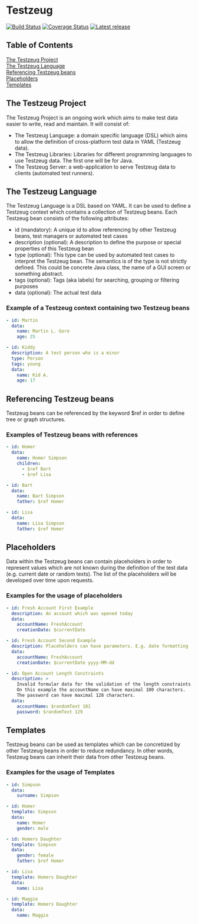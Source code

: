 # Testzeug

[![Build Status](https://travis-ci.org/ArtunSubasi/testzeug.svg?branch=master)](https://travis-ci.org/ArtunSubasi/testzeug)
[![Coverage Status](https://coveralls.io/repos/github/ArtunSubasi/testzeug/badge.svg?branch=master)](https://coveralls.io/github/ArtunSubasi/testzeug?branch=master)
[![Latest release](https://img.shields.io/github/release/ArtunSubasi/testzeug.svg)](https://github.com/ArtunSubasi/testzeug/releases/latest)

## Table of Contents
[The Testzeug Project](#the-testzeug-project)  
[The Testzeug Language](#the-testzeug-language)  
[Referencing Testzeug beans](#referencing-testzeug-beans)  
[Placeholders](#placeholders)  
[Templates](#templates)  

## The Testzeug Project
The Testzeug Project is an ongoing work which aims to make test data easier to write, read and maintain. It will consist of:
* The Testzeug Language: a domain specific language (DSL) which aims to allow the definition of cross-platform test data in YAML (Testzeug data).
* The Testzeug Libraries: Libraries for different programming languages to use Testzeug data. The first one will be for Java.
* The Testzeug Server: a web-application to serve Testzeug data to clients (automated test runners).

## The Testzeug Language
The Testzeug Language is a DSL based on YAML. It can be used to define a Testzeug context which contains a collection of Testzeug beans. Each Testzeug bean consists of the following attributes:

* id (mandatory): A unique id to allow referencing by other Testzeug beans, test managers or automated test cases
* description (optional): A description to define the purpose or special properties of this Testzeug bean
* type (optional): This type can be used by automated test cases to interpret the Testzeug bean. The semantics is of the type is not strictly defined. This could be concrete Java class, the name of a GUI screen or something abstract.
* tags (optional): Tags (aka labels) for searching, grouping or filtering purposes
* data (optional): The actual test data

### Example of a Testzeug context containing two Testzeug beans
```yaml
- id: Martin
  data:
    name: Martin L. Gore
    age: 25

- id: Kiddy
  description: A test person who is a minor
  type: Person
  tags: young
  data:
    name: Kid A.
    age: 17
```

## Referencing Testzeug beans
Testzeug beans can be referenced by the keyword $ref in order to define tree or graph structures.

### Examples of Testzeug beans with references

```yaml
- id: Homer
  data:
    name: Homer Simpson
    children:
      - $ref Bart
      - $ref Lisa

- id: Bart
  data:
    name: Bart Simpson
    father: $ref Homer

- id: Lisa
  data:
    name: Lisa Simpson
    father: $ref Homer
```

## Placeholders
Data within the Testzeug beans can contain placeholders in order to represent values which are not known during the definition of the test data (e.g. current date or random texts). The list of the placeholders will be developed over time upon requests.

### Examples for the usage of placeholders

```yaml
- id: Fresh Account First Example
  description: An account which was opened today
  data:
    accountName: FreshAccount
    creationDate: $currentDate

- id: Fresh Account Second Example
  description: Placeholders can have parameters. E.g. date formatting
  data:
    accountName: FreshAccount
    creationDate: $currentDate yyyy-MM-dd

- id: Open Account Length Constraints
  description: >
    Invalid formular data for the validation of the length constraints.
    On this example the accountName can have maximal 100 characters.
    The password can have maximal 128 characters.
  data:
    accountName: $randomText 101
    password: $randomText 129
```

## Templates
Testzeug beans can be used as templates which can be concretized by other Testzeug beans in order to reduce redundancy. In other words, Testzeug beans can inherit their data from other Testzeug beans.

### Examples for the usage of Templates

```yaml
- id: Simpson
  data:
    surname: Simpson

- id: Homer
  template: Simpson
  data:
    name: Homer
    gender: male

- id: Homers Daughter
  template: Simpson
  data:
    gender: female
    father: $ref Homer

- id: Lisa
  template: Homers Daughter
  data:
    name: Lisa

- id: Maggie
  template: Homers Daughter
  data:
    name: Maggie
```